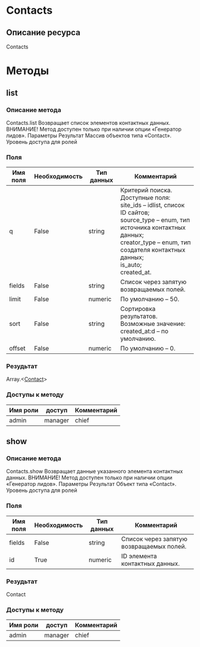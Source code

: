 
# Contacts

## Описание ресурса
Contacts

# Методы

## list

### Описание метода
Contacts.list
Возвращает список элементов контактных данных.
ВНИМАНИЕ! Метод доступен только при наличии опции «Генератор лидов».
Параметры
Результат
Массив объектов типа «Contact».
Уровень доступа для ролей


### Поля

| Имя поля | Необходимость | Тип данных | Комментарий |
|---|---|---|---|
|q|False|string|Критерий поиска.<br/>Доступные поля:<br/>site_ids – idlist, список ID сайтов;<br/>source_type – enum, тип источника контактных данных;<br/>creator_type – enum, тип создателя контактных данных;<br/>is_auto;<br/>created_at.<br/>|
|fields|False|string|Список через запятую возвращаемых полей.<br/>|
|limit|False|numeric|По умолчанию – 50.<br/>|
|sort|False|string|Сортировка результатов.<br/>Возможные значение:<br/>created_at:d – по умолчанию.<br/>|
|offset|False|numeric|По умолчанию – 0.<br/>|

### Резудьтат
Array.<[Contact](/docs/types/Contact.md)>
### Доступы к методу

| Имя роли | доступ | Комментарий |
|---|---|---|
|admin|manager|chief|chief_partner|operator|admin_partner
## show

### Описание метода
Contacts.show
Возвращает данные указанного элемента контактных данных.
ВНИМАНИЕ! Метод доступен только при наличии опции «Генератор лидов».
Параметры
Результат
Объект типа «Contact».
Уровень доступа для ролей


### Поля

| Имя поля | Необходимость | Тип данных | Комментарий |
|---|---|---|---|
|fields|False|string|Список через запятую возвращаемых полей.<br/>|
|id|True|numeric|ID элемента контактных данных.<br/>|

### Резудьтат
Contact
### Доступы к методу

| Имя роли | доступ | Комментарий |
|---|---|---|
|admin|manager|chief|chief_partner|operator|admin_partner